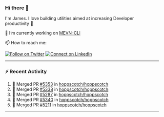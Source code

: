 ### Hi there 👋

I'm James. I love building utilities aimed at increasing Developer productivity :raised_hands: 

🔭 I’m currently working on [MEVN-CLI](https://github.com/madlabsinc/mevn-cli)

📫 How to reach me:

[![Follow on Twitter](https://img.shields.io/badge/--twitter?label=Twitter&logo=Twitter&style=social)](https://twitter.com/james_madhacks) [![Connect on LinkedIn](https://img.shields.io/badge/--linkedin?label=LinkedIn&logo=LinkedIn&style=social)](https://www.linkedin.com/in/jamesgeorge007)

---

### :zap: Recent Activity

<!--START_SECTION:activity-->
1. 🎉 Merged PR [#5353](https://github.com/hoppscotch/hoppscotch/pull/5353) in [hoppscotch/hoppscotch](https://github.com/hoppscotch/hoppscotch)
2. 🎉 Merged PR [#5338](https://github.com/hoppscotch/hoppscotch/pull/5338) in [hoppscotch/hoppscotch](https://github.com/hoppscotch/hoppscotch)
3. 🎉 Merged PR [#5287](https://github.com/hoppscotch/hoppscotch/pull/5287) in [hoppscotch/hoppscotch](https://github.com/hoppscotch/hoppscotch)
4. 🎉 Merged PR [#5340](https://github.com/hoppscotch/hoppscotch/pull/5340) in [hoppscotch/hoppscotch](https://github.com/hoppscotch/hoppscotch)
5. 🎉 Merged PR [#5211](https://github.com/hoppscotch/hoppscotch/pull/5211) in [hoppscotch/hoppscotch](https://github.com/hoppscotch/hoppscotch)
<!--END_SECTION:activity-->

---

<!--
**jamesgeorge007/jamesgeorge007** is a ✨ _special_ ✨ repository because its `README.md` (this file) appears on your GitHub profile.

Here are some ideas to get you started:

- 🌱 I’m currently learning ...
- 👯 I’m looking to collaborate on ...
- 🤔 I’m looking for help with ...
- 💬 Ask me about ...
- 😄 Pronouns: ...
- ⚡ Fun fact: ...
-->
